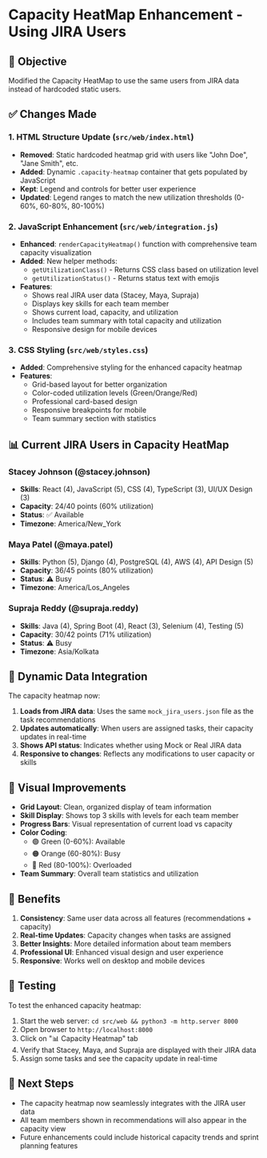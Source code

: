 # Capacity HeatMap Enhancement - Using JIRA Users

## 🎯 Objective
Modified the Capacity HeatMap to use the same users from JIRA data instead of hardcoded static users.

## ✅ Changes Made

### 1. HTML Structure Update (`src/web/index.html`)
- **Removed**: Static hardcoded heatmap grid with users like "John Doe", "Jane Smith", etc.
- **Added**: Dynamic `.capacity-heatmap` container that gets populated by JavaScript
- **Kept**: Legend and controls for better user experience
- **Updated**: Legend ranges to match the new utilization thresholds (0-60%, 60-80%, 80-100%)

### 2. JavaScript Enhancement (`src/web/integration.js`)
- **Enhanced**: `renderCapacityHeatmap()` function with comprehensive team capacity visualization
- **Added**: New helper methods:
  - `getUtilizationClass()` - Returns CSS class based on utilization level
  - `getUtilizationStatus()` - Returns status text with emojis
- **Features**: 
  - Shows real JIRA user data (Stacey, Maya, Supraja)
  - Displays key skills for each team member
  - Shows current load, capacity, and utilization
  - Includes team summary with total capacity and utilization
  - Responsive design for mobile devices

### 3. CSS Styling (`src/web/styles.css`)
- **Added**: Comprehensive styling for the enhanced capacity heatmap
- **Features**:
  - Grid-based layout for better organization
  - Color-coded utilization levels (Green/Orange/Red)
  - Professional card-based design
  - Responsive breakpoints for mobile
  - Team summary section with statistics

## 📊 Current JIRA Users in Capacity HeatMap

### Stacey Johnson (@stacey.johnson)
- **Skills**: React (4), JavaScript (5), CSS (4), TypeScript (3), UI/UX Design (3)
- **Capacity**: 24/40 points (60% utilization)
- **Status**: ✅ Available
- **Timezone**: America/New_York

### Maya Patel (@maya.patel)
- **Skills**: Python (5), Django (4), PostgreSQL (4), AWS (4), API Design (5)
- **Capacity**: 36/45 points (80% utilization)  
- **Status**: ⚠️ Busy
- **Timezone**: America/Los_Angeles

### Supraja Reddy (@supraja.reddy)
- **Skills**: Java (4), Spring Boot (4), React (3), Selenium (4), Testing (5)
- **Capacity**: 30/42 points (71% utilization)
- **Status**: ⚠️ Busy  
- **Timezone**: Asia/Kolkata

## 🔄 Dynamic Data Integration

The capacity heatmap now:
1. **Loads from JIRA data**: Uses the same `mock_jira_users.json` file as the task recommendations
2. **Updates automatically**: When users are assigned tasks, their capacity updates in real-time
3. **Shows API status**: Indicates whether using Mock or Real JIRA data
4. **Responsive to changes**: Reflects any modifications to user capacity or skills

## 🎨 Visual Improvements

- **Grid Layout**: Clean, organized display of team information
- **Skill Display**: Shows top 3 skills with levels for each team member
- **Progress Bars**: Visual representation of current load vs capacity
- **Color Coding**: 
  - 🟢 Green (0-60%): Available
  - 🟠 Orange (60-80%): Busy  
  - 🔴 Red (80-100%): Overloaded
- **Team Summary**: Overall team statistics and utilization

## 🚀 Benefits

1. **Consistency**: Same user data across all features (recommendations + capacity)
2. **Real-time Updates**: Capacity changes when tasks are assigned
3. **Better Insights**: More detailed information about team members
4. **Professional UI**: Enhanced visual design and user experience
5. **Responsive**: Works well on desktop and mobile devices

## 🧪 Testing

To test the enhanced capacity heatmap:
1. Start the web server: `cd src/web && python3 -m http.server 8000`
2. Open browser to `http://localhost:8000`
3. Click on "📊 Capacity Heatmap" tab
4. Verify that Stacey, Maya, and Supraja are displayed with their JIRA data
5. Assign some tasks and see the capacity update in real-time

## 📝 Next Steps

- The capacity heatmap now seamlessly integrates with the JIRA user data
- All team members shown in recommendations will also appear in the capacity view
- Future enhancements could include historical capacity trends and sprint planning features
